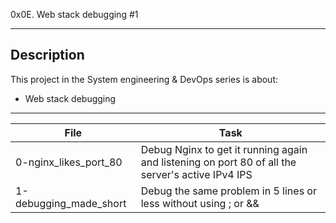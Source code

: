 0x0E. Web stack debugging #1

---
## Description
This project in the System engineering & DevOps series is about:
* Web stack debugging

---
File|Task
---|---
0-nginx_likes_port_80 | Debug Nginx to get it running again and listening on port 80 of all the server's active IPv4 IPS
1-debugging_made_short | Debug the same problem in 5 lines or less without using ; or &&
